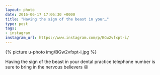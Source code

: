 ```yaml
---
layout: photo
date: 2016-06-17 17:06:30 +0000
title: "Having the sign of the beast in your…"
type: post
tags:
- instagram
instagram_url: https://www.instagram.com/p/BGw2vfxpt-i/
---
```


{% picture u-photo img/BGw2vfxpt-i.jpg %}

Having the sign of the beast in your dental practice telephone number is sure to bring in the nervous believers 😜
